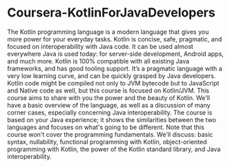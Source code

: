 # Coursera-KotlinForJavaDevelopers
The Kotlin programming language is a modern language that gives you more power for your everyday tasks. Kotlin is concise, safe, pragmatic, and focused on interoperability with Java code. It can be used almost everywhere Java is used today: for server-side development, Android apps, and much more. Kotlin is 100% compatible with all existing Java frameworks, and has good tooling support. It’s a pragmatic language with a very low learning curve, and can be quickly grasped by Java developers. Kotlin code might be compiled not only to JVM bytecode but to JavaScript and Native code as well, but this course is focused on Kotlin/JVM.  This course aims to share with you the power and the beauty of Kotlin. We'll have a basic overview of the language, as well as a discussion of many corner cases, especially concerning Java interoperability. The course is based on your Java experience; it shows the similarities between the two languages and focuses on what's going to be different.  Note that this course won't cover the programming fundamentals. We'll discuss: basic syntax, nullability, functional programming with Kotlin, object-oriented programming with Kotlin, the power of the Kotlin standard library, and Java interoperability.
